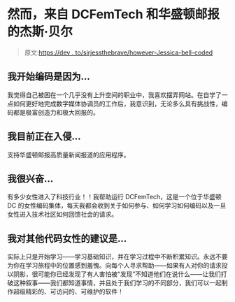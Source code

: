 # 然而，来自 DCFemTech 和华盛顿邮报的杰斯·贝尔

> 原文:[https://dev . to/sirjessthebrave/however-Jessica-bell-coded](https://dev.to/sirjessthebrave/nevertheless-jessica-bell-coded)

## [](#i-began-coding-because)我开始编码是因为...

我觉得自己被困在一个几乎没有上升空间的职业中，我喜欢摆弄网站。在自学了一点如何更好地完成数字媒体协调员的工作后，我意识到，无论多么具有挑战性，编码都是极富创造力和极大回报的。

## [](#im-currently-hacking-on)我目前正在入侵...

支持华盛顿邮报高质量新闻报道的应用程序。

## [](#im-excited-about)我很兴奋...

有多少女性进入了科技行业！！我帮助运行 DCFemTech，这是一个位于华盛顿 DC 的女性编码集体，每天我都会收到关于如何参与、如何学习如何编码以及一旦女性进入技术社区如何回馈社会的请求。

## [](#my-advice-for-other-women-who-code-is)我对其他代码女性的建议是...

实际上只是开始学习——学习基础知识，并在学习过程中不断积累知识。永远不要为你在学习旅程中的位置感到羞愧。向每个人寻求帮助——如果有人对你的请求投以阴影，很可能你已经发现了有人害怕被“发现”不知道他们在说什么——让我们打破这种叙事——我们都知道事情，并且处于我们学习的不同部分，我们可以一起制作超级精彩的、可访问的、可维护的软件！